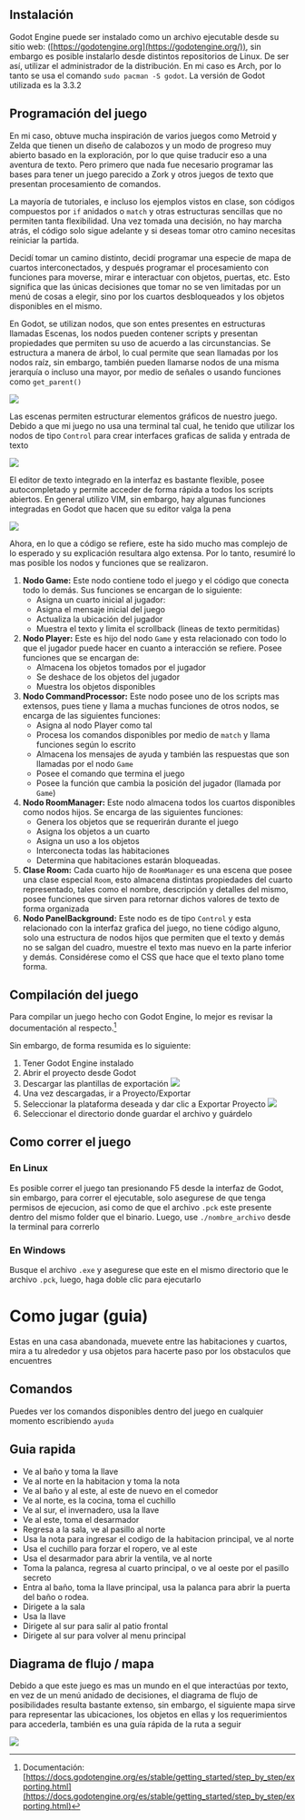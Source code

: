 ## Instalación

Godot Engine puede ser instalado como un archivo ejecutable desde su sitio web:
([https://godotengine.org](https://godotengine.org/)), sin embargo es posible
instalarlo desde distintos repositorios de Linux. De ser así, utilizar el
administrador de la distribución. En mi caso es Arch, por lo tanto se usa el
comando `sudo pacman -S godot`. La versión de Godot utilizada es la 3.3.2

## Programación del juego

En mi caso, obtuve mucha inspiración de varios juegos como Metroid y Zelda que
tienen un diseño de calabozos y un modo de progreso muy abierto basado en la
exploración, por lo que quise traducir eso a una aventura de texto. Pero primero que
nada fue necesario programar las bases para tener un juego parecido a Zork y
otros juegos de texto que presentan procesamiento de comandos.

La mayoría de tutoriales, e incluso los ejemplos vistos en clase, son
códigos compuestos por `if` anidados o `match` y otras estructuras sencillas que
no permiten tanta flexibilidad. Una vez tomada una decisión, no hay marcha
atrás, el código solo sigue adelante y si deseas tomar otro camino necesitas
reiniciar la partida.

Decidí tomar un camino distinto, decidí programar una especie de mapa de cuartos
interconectados, y después programar el procesamiento con funciones para
moverse, mirar e interactuar con objetos, puertas, etc. Esto significa que las
únicas decisiones que tomar no se ven limitadas por un menú de cosas a elegir,
sino por los cuartos desbloqueados y los objetos disponibles en el mismo.

En Godot, se utilizan nodos, que son entes presentes en estructuras llamadas
Escenas, los nodos pueden contener scripts y presentan propiedades que permiten
su uso de acuerdo a las circunstancias. Se estructura a manera de árbol, lo cual
permite que sean llamadas por los nodos raíz, sin embargo, también pueden
llamarse nodos de una misma jerarquía o incluso una mayor, por medio de señales
o usando funciones como `get_parent()`

![](./markdown_assets/scenetree.png)

Las escenas permiten estructurar elementos gráficos de nuestro juego. Debido a
que mi juego no usa una terminal tal cual, he tenido que utilizar los nodos de
tipo `Control` para crear interfaces graficas de salida y entrada de texto

![](./markdown_assets/scene.png)


El editor de texto integrado en la interfaz es bastante flexible, posee
autocompletado y permite acceder de forma rápida a todos los scripts abiertos.
En general utilizo VIM, sin embargo, hay algunas funciones integradas en Godot
que hacen que su editor valga la pena

![](./markdown_assets/game-code-godor.png)

Ahora, en lo que a código se refiere, este ha sido mucho mas complejo de lo
esperado y su explicación resultara algo extensa. Por lo tanto, resumiré lo mas
posible los nodos y funciones que se realizaron.

1. **Nodo Game:** Este nodo contiene todo el juego y el código que conecta todo
   lo demás. Sus funciones se encargan de lo siguiente:
   * Asigna un cuarto inicial al jugador:
   * Asigna el mensaje inicial del juego
   * Actualiza la ubicación del jugador
   * Muestra el texto y limita el scrollback (lineas de texto permitidas)
2. **Nodo Player:** Este es hijo del nodo `Game` y esta relacionado con todo lo
que el jugador puede hacer en cuanto a interacción se refiere. Posee funciones
que se encargan de:
   * Almacena los objetos tomados por el jugador
   * Se deshace de los objetos del jugador
   * Muestra los objetos disponibles
3. **Nodo CommandProcessor:** Este nodo posee uno de los scripts mas extensos,
   pues tiene y llama a muchas funciones de otros nodos, se encarga de las
   siguientes funciones:
   * Asigna al nodo Player como tal
   * Procesa los comandos disponibles por medio de `match` y llama funciones según lo escrito
   * Almacena los mensajes de ayuda y también las respuestas que son llamadas por el nodo `Game` 
   * Posee el comando que termina el juego
   * Posee la función que cambia la posición del jugador (llamada por `Game`)
4. **Nodo RoomManager:** Este nodo almacena todos los cuartos disponibles como
   nodos hijos. Se encarga de las siguientes funciones:
   * Genera los objetos que se requerirán durante el juego
   * Asigna los objetos a un cuarto
   * Asigna un uso a los objetos
   * Interconecta todas las habitaciones
   * Determina que habitaciones estarán bloqueadas.
5. **Clase Room:** Cada cuarto hijo de `RoomManager` es una escena que posee
   una clase especial `Room`, esto almacena distintas propiedades del cuarto
   representado, tales como el nombre, descripción y detalles del mismo, posee
   funciones que sirven para retornar dichos valores de texto de forma
   organizada
6. **Nodo PanelBackground:** Este nodo es de tipo `Control` y esta relacionado
   con la interfaz grafica del juego, no tiene código alguno, solo una
   estructura de nodos hijos que permiten que el texto y demás no se salgan del
   cuadro, muestre el texto mas nuevo en la parte inferior y demás. Considérese
   como el CSS que hace que el texto plano tome forma.

## Compilación del juego

Para compilar un juego hecho con Godot Engine, lo mejor es revisar la
documentación al respecto.[^1]

Sin embargo, de forma resumida es lo siguiente:

1. Tener Godot Engine instalado
2. Abrir el proyecto desde Godot
3. Descargar las plantillas de exportación
![](./markdown_assets/export_template_menu.png)
4. Una vez descargadas, ir a Proyecto/Exportar
5. Seleccionar la plataforma deseada y dar clic a Exportar Proyecto
![](./markdown_assets/fileexport.png)
6. Seleccionar el directorio donde guardar el archivo y guárdelo

## Como correr el juego

### En Linux

Es posible correr el juego tan presionando F5 desde la interfaz de Godot, sin
embargo, para correr el ejecutable, solo asegurese de que tenga permisos de
ejecucion, asi como de que el archivo `.pck` este presente dentro del mismo
folder que el binario. Luego, use `./nombre_archivo` desde la terminal para
correrlo

### En Windows

Busque el archivo `.exe` y asegurese que este en el mismo directorio que le
archivo `.pck`, luego, haga doble clic para ejecutarlo

[^1]: Documentación: [https://docs.godotengine.org/es/stable/getting_started/step_by_step/exporting.html](https://docs.godotengine.org/es/stable/getting_started/step_by_step/exporting.html)

# Como jugar (guia)

Estas en una casa abandonada, muevete entre las habitaciones y cuartos, mira a
tu alrededor y usa objetos para hacerte paso por los obstaculos que encuentres

## Comandos

Puedes ver los comandos disponibles dentro del juego en cualquier momento
escribiendo `ayuda`

## Guia rapida

- Ve al baño y toma la llave
- Ve al norte en la habitacion y toma la nota
- Ve al baño y al este, al este de nuevo en el comedor
- Ve al norte, es la cocina, toma el cuchillo
- Ve al sur, el invernadero, usa la llave
- Ve al este, toma el desarmador
- Regresa a la sala, ve al pasillo al norte
- Usa la nota para ingresar el codigo de la habitacion principal, ve al norte
- Usa el cuchillo para forzar el ropero, ve al este
- Usa el desarmador para abrir la ventila, ve al norte
- Toma la palanca, regresa al cuarto principal, o ve al oeste por el pasillo secreto
- Entra al baño, toma la llave principal, usa la palanca para abrir la puerta del baño o rodea.
- Dirigete a la sala
- Usa la llave
- Dirigete al sur para salir al patio frontal
- Dirigete al sur para volver al menu principal

## Diagrama de flujo / mapa

Debido a que este juego es mas un mundo en el que interactúas por texto, en vez
de un menú anidado de decisiones, el diagrama de flujo de posibilidades resulta
bastante extenso, sin embargo, el siguiente mapa sirve para representar las
ubicaciones, los objetos en ellas y los requerimientos para accederla, también
es una guía rápida de la ruta a seguir

![](./markdown_assets/gamemap.png)
